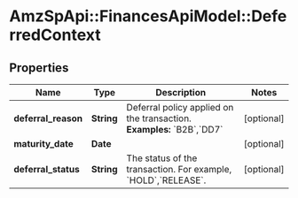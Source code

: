 # AmzSpApi::FinancesApiModel::DeferredContext

## Properties
Name | Type | Description | Notes
------------ | ------------- | ------------- | -------------
**deferral_reason** | **String** | Deferral policy applied on the transaction.  **Examples:** &#x60;B2B&#x60;,&#x60;DD7&#x60; | [optional] 
**maturity_date** | **Date** |  | [optional] 
**deferral_status** | **String** | The status of the transaction. For example, &#x60;HOLD&#x60;,&#x60;RELEASE&#x60;. | [optional] 

